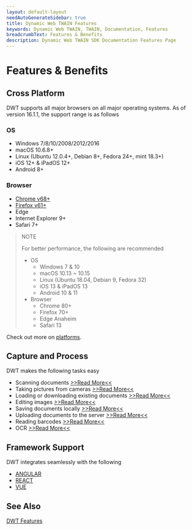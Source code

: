 ```yaml
---
layout: default-layout
needAutoGenerateSidebar: true
title: Dynamic Web TWAIN Features
keywords: Dynamic Web TWAIN, TWAIN, Documentation, Features
breadcrumbText: Features & Benefits
description: Dynamic Web TWAIN SDK Documentation Features Page
---
```


# Features & Benefits

## Cross Platform

DWT supports all major browsers on all major operating systems. As of version 16.1.1, the support range is as follows

### OS

  + Windows 7/8/10/2008/2012/2016
  + macOS 10.6.8+
  + Linux (Ubuntu 12.0.4+, Debian 8+, Fedora 24+, mint 18.3+)
  + iOS 12+ & iPadOS 12+
  + Android 8+

### Browser

  + [Chrome v68+](https://www.google.com/chrome/)
  + [Firefox v61+](https://www.mozilla.org/en-US/firefox/)
  + Edge
  + Internet Explorer 9+
  + Safari 7+

> NOTE
>  
> For better performance, the following are recommended
> * OS
>   + Windows 7 & 10
>   + macOS 10.13 ~ 10.15
>   + Linux (Ubuntu 18.04, Debian 9, Fedora 32)
>   + iOS 13 & iPadOS 13
>   + Android 10 & 11
> * Browser
>   + Chrome 80+
>   + Firefox 70+
>   + Edge Anaheim
>   + Safari 13

Check out more on [platforms]({{site.getstarted}}platform.html).

## Capture and Process

DWT makes the following tasks easy

* Scanning documents [>>Read More<<]({{site.indepth}}features/input.html#scan)
* Taking pictures from cameras [>>Read More<<]({{site.indepth}}features/input.html#capture)
* Loading or downloading existing documents [>>Read More<<]({{site.indepth}}features/input.html#load)
* Editing images [>>Read More<<]({{site.indepth}}features/edit.html)
* Saving documents locally [>>Read More<<]({{site.indepth}}features/output.html#save)
* Uploading documents to the server [>>Read More<<]({{site.indepth}}features/output.html#upload)
* Reading barcodes [>>Read More<<]({{site.indepth}}features/barcode.html)
* OCR [>>Read More<<]({{site.indepth}}features/ocr.html)

## Framework Support

DWT integrates seamlessly with the following

* [ANGULAR]({{site.indepth}}development/angular.html)
* [REACT]({{site.indepth}}development/react.html)
* [VUE]({{site.indepth}}development/vue.html)

<!--* [ASP. NET MVC]({{site.indepth}}development/mvc.html)-->

## See Also

[DWT Features](https://www.dynamsoft.com/Products/WebTWAIN_Features.aspx)
